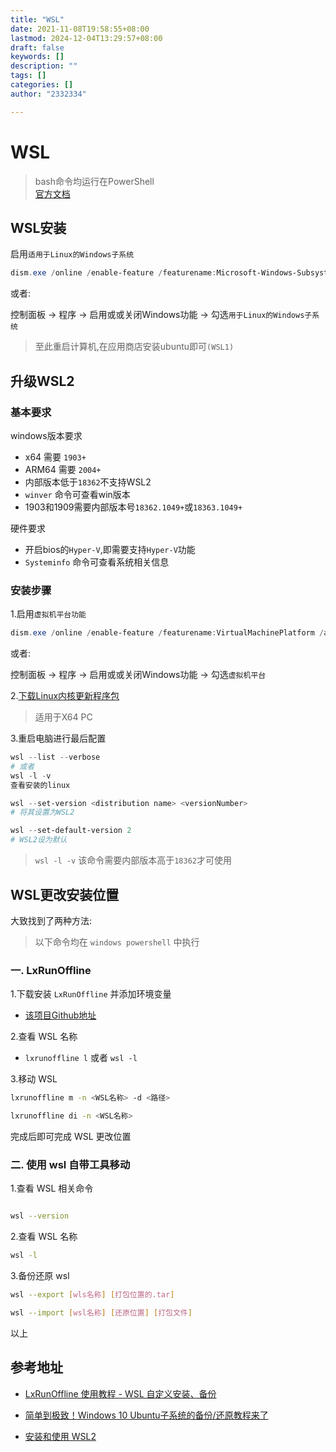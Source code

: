 ```yaml
---
title: "WSL"
date: 2021-11-08T19:58:55+08:00
lastmod: 2024-12-04T13:29:57+08:00
draft: false
keywords: []
description: ""
tags: []
categories: []
author: "2332334"

---
```

<!--more-->

# WSL

> bash命令均运行在PowerShell  
> [官方文档](https://docs.microsoft.com/en-us/windows/wsl)

## WSL安装

启用`适用于Linux的Windows子系统`

```powershell
dism.exe /online /enable-feature /featurename:Microsoft-Windows-Subsystem-Linux /all /norestart
```

或者:

控制面板 -> 程序 -> 启用或或关闭Windows功能 -> 勾选`用于Linux的Windows子系统`

> 至此重启计算机,在应用商店安装ubuntu即可`(WSL1)`

## 升级WSL2

### 基本要求

windows版本要求

+ x64 需要 `1903+`
+ ARM64 需要 `2004+`
+ 内部版本低于`18362`不支持WSL2
+ `winver` 命令可查看win版本
+ 1903和1909需要内部版本号`18362.1049+`或`18363.1049+`

硬件要求

+ 开启bios的`Hyper-V`,即需要支持`Hyper-V`功能
+ `Systeminfo` 命令可查看系统相关信息

### 安装步骤

1.启用`虚拟机平台功能`

```powershell
dism.exe /online /enable-feature /featurename:VirtualMachinePlatform /all /norestart
```

或者:

控制面板 -> 程序 -> 启用或或关闭Windows功能 -> 勾选`虚拟机平台`

2.[下载Linux内核更新程序包](https://wslstorestorage.blob.core.windows.net/wslblob/wsl_update_x64.msi)

> 适用于X64 PC

3.重启电脑进行最后配置

``` powershell
wsl --list --verbose
# 或者
wsl -l -v
查看安装的linux

wsl --set-version <distribution name> <versionNumber>
# 将其设置为WSL2

wsl --set-default-version 2
# WSL2设为默认
```

> `wsl -l -v` 该命令需要内部版本高于`18362`才可使用

## WSL更改安装位置

大致找到了两种方法:

>以下命令均在 `windows powershell` 中执行

### 一. LxRunOffline

1.下载安装 `LxRunOffline` 并添加环境变量

+ [该项目Github地址](https://github.com/DDoSolitary/LxRunOffline)

2.查看 WSL 名称

+ `lxrunoffline l` 或者 `wsl -l`

3.移动 WSL

``` bash
lxrunoffline m -n <WSL名称> -d <路径>

lxrunoffline di -n <WSL名称>
```

完成后即可完成 WSL 更改位置

### 二. 使用 wsl 自带工具移动

1.查看 WSL 相关命令

``` bash

wsl --version

```

2.查看 WSL 名称

``` bash
wsl -l

```

3.备份还原 wsl

``` bash
wsl --export [wls名称] [打包位置的.tar]

wsl --import [wsl名称] [还原位置] [打包文件]

```

以上

## 参考地址

+ [LxRunOffline 使用教程 - WSL 自定义安装、备份](https://p3terx.com/archives/manage-wsl-with-lxrunoffline.html)

+ [简单到极致！Windows 10 Ubuntu子系统的备份/还原教程来了](https://www.jianshu.com/p/8b4ec8fafdca)
+ [安装和使用 WSL2](https://blog.csdn.net/dbyoung/article/details/106888004)